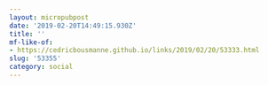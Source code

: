 ```yaml
---
layout: micropubpost
date: '2019-02-20T14:49:15.930Z'
title: ''
mf-like-of:
- https://cedricbousmanne.github.io/links/2019/02/20/53333.html
slug: '53355'
category: social
---
```

